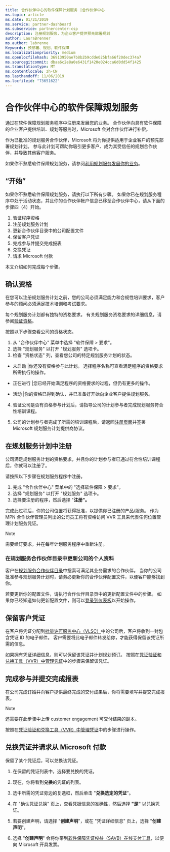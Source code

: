 ```yaml
---
title: 合作伙伴中心的软件保障计划服务 |合作伙伴中心
ms.topic: article
ms.date: 01/21/2019
ms.service: partner-dashboard
ms.subservice: partnercenter-csp
description: 注册规划服务，为企业客户提供预先部署规划
author: LauraBrenner
ms.author: labrenne
Keywords: 预部署、规划、软件保障
ms.localizationpriority: medium
ms.openlocfilehash: 36913950ae7b8b2b9cdde025bfa66f20dec374a7
ms.sourcegitcommit: dbaa6c2e8a0e6431f1420e024cca6d0dd54f1425
ms.translationtype: MT
ms.contentlocale: zh-CN
ms.lasthandoff: 11/06/2019
ms.locfileid: "73651622"
---
```

# <a name="software-assurance-planning-services-in-partner-center"></a>合作伙伴中心的软件保障规划服务

通过在软件保障规划服务程序中注册来发展您的业务。 合作伙伴向具有软件保障的企业客户提供培训、规划等服务时，Microsoft 会对合作伙伴进行补偿。

作为已批准的规划服务合作伙伴，Microsoft 将为你提供适用于企业客户的预先部署规划计划。 参与此计划可帮助你吸引更多客户、成为其受信任的规划合作伙伴，并导致其他客户服务。

如果你不熟悉软件保障规划服务，请参阅[利用规划服务发展你的业务](https://planningservices.partners.extranet.microsoft.com/en/Pages/default.aspx)。


## <a name="get-started"></a>“开始”

如果你不熟悉软件保障规划服务，请执行以下所有步骤。 如果你已在规划服务程序中处于活动状态，并且你的合作伙伴帐户信息已移至合作伙伴中心，请从下面的步骤四（4）开始。 

1. 验证程序资格 
2. 注册规划服务计划
3. 更新合作伙伴目录中的公司配置文件
4. 保留客户凭证 
5. 完成参与并提交完成报表
6. 兑换凭证 
7. 请求 Microsoft 付款

本文介绍如何完成每个步骤。

## <a name="confirm-eligibility"></a>确认资格

在您可以注册规划服务计划之前，您的公司必须满足能力和合规性培训要求，客户参与的顾问必须满足技术培训和考试要求。 

每个规划服务计划都有独特的资格要求。 有关规划服务资格要求的详细信息，请参阅[验证资格](https://planningservices.partners.extranet.microsoft.com/en/Pages/partnereligibilityrequirements.aspx)。

按照以下步骤查看公司的资格状态。

1. 从 "合作伙伴中心" 菜单中选择 "软件保障 > 要求"。 
2. 选择 "规划服务" 以打开 "规划服务" 选项卡。
3. 检查 "资格状态" 列，查看您公司的特定规划服务计划的状态。 

- 未启动 |你还没有资格参与此计划。 选择程序名称可查看满足程序的资格要求所需执行的操作。

- 正在进行 |您已经开始满足程序的资格要求的过程，但仍有更多的操作。

- 活动 |你的资格已得到确认，并已准备好开始向企业客户提供规划服务。 

4. 验证公司是否有资格参与计划后，请指导公司的计划参与者完成规划服务符合性培训课程。 

5. 公司的计划参与者完成了所需的培训课程后，请返回[注册页面](https://planningservices.partners.extranet.microsoft.com/en/Pages/GetRegistered.aspx)并签署 Microsoft 规划服务计划提供商协议。 

## <a name="enroll-in-the-planning-services-program"></a>在规划服务计划中注册

公司满足规划服务计划的资格要求，并且你的计划参与者已通过符合性培训课程后，你就可以注册了。 

请按照以下步骤在规划服务程序中注册。

1. 完成 "合作伙伴中心" 菜单中的 "选择软件保障 > 要求"。 
2. 选择 "规划服务" 以打开 "规划服务" 选项卡。
3. 选择要注册的程序，然后选择 "**注册"。**

完成此过程后，你的公司位置将获得批准，以提供你已注册的产品/服务。 作为 MPN 合作伙伴管理员列出的公司员工将有资格访问 VVR 工具来代表任何位置管理计划服务凭证。
>[!Note]
> 需要续订要求，并在每年计划服务程序中重新注册。

### <a name="update-your-companys-profile-in-the-planning-services-partner-directory"></a>在规划服务合作伙伴目录中更新公司的个人资料 

客户在[规划服务合作伙伴目录](https://directory.partners.extranet.microsoft.com/psbproviders/)中搜索可满足其业务需求的合作伙伴。 当你的公司批准参与规划服务计划时，请务必更新你的合作伙伴配置文件，以便客户能够找到你。 

若要更新你的配置文件，请执行合作伙伴目录页中的更新配置文件中的步骤。 如果你已经知道如何更新配置文件，则可以[登录到仪表板](https://planningservices.partners.extranet.microsoft.com/en/Pages/dashboard.aspx)以开始操作。  

## <a name="reserve-customer-voucher"></a>保留客户凭证

在客户将凭证分配到[批量许可服务中心（VLSC）](https://www.microsoft.com/Licensing/servicecenter/default.aspx)中的公司后，客户将收到一封包含凭证 ID 的电子邮件。 客户需要将此电子邮件转发给你，才能获得保留该凭证所需的信息。 

如果拥有凭证详细信息，则可以保留该凭证并计划规划预订。 按照在[凭证验证和兑换工具（VVR）中管理凭证](voucher-validation-tool.md)中的步骤来保留该凭证。  

## <a name="complete-the-engagement-and-submit-completion-report"></a>完成参与并提交完成报表

在公司完成订婚并向客户提供最终完成的交付成果后，你将需要填写并提交完成报表。

>[!NOTE]
> 还需要在此步骤中上传 customer engagement 可交付结果的副本。 


按照在[凭证验证和兑换工具（VVR）中管理凭证](voucher-validation-tool.md)中的步骤进行操作。

## <a name="redeem-a-voucher-and-request-payment-from-microsoft"></a>兑换凭证并请求从 Microsoft 付款

保留了某个凭证后，可以兑换该凭证。 

1. 在保留的凭证列表中，选择要兑换的凭证。 
2. 现在，你将看到**兑换**的凭证的列表。
3. 选中所需的凭证旁边的复选框，然后单击 "**兑换选定的凭证**"。
4. 在 "确认凭证兑换" 页上，查看凭据信息的准确性，然后选择 **"是"** 以兑换凭证。

5. 若要创建声明，请选择 "**创建声明**"，或在 "凭证详细信息" 页上，选择 "**创建声明**"。

6. 选择 "**创建声明**" 会将你带到[软件保障凭证权益（SAVB）在线支付工具](https://planningservices.partners.extranet.microsoft.com/en/Pages/getpaid.aspx)，以便向 Microsoft 开具发票。



